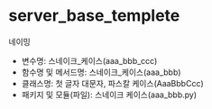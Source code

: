 # server_base_templete

네이밍
- 변수명: 스네이크_케이스(aaa_bbb_ccc)
- 함수명 및 메서드명: 스네이크_케이스(aaa_bbb)
- 클래스명: 첫 글자 대문자, 파스칼 케이스(AaaBbbCcc)
- 패키지 및 모듈(파일): 스네이크 케이스(aaa_bbb.py) 

